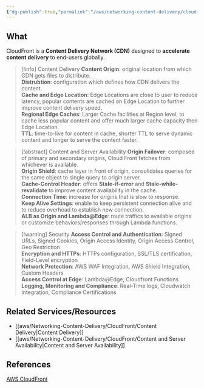 ```yaml
---
{"dg-publish":true,"permalink":"/aws/networking-content-delivery/cloud-front/aws-cloud-front-overview/"}
---
```



## What
CloudFront is a **Content Delivery Network (CDN)** designed to **accelerate content delivery** to end-users globally.

>[!info] Content Delivery
>**Content Origin**:  original location from which CDN gets files to distribute. \
>**Distrubtion**: configuration which defines how CDN delivers the content. \
>**Cache and Edge Location**: Edge Locations are close to user to reduce latency, popular contents are cached on Edge Location to further improve content delivery speed. \
>**Regional Edge Caches**: Larger Cache facilities at Region level, to cache less popular content and offer much larger cache capacity then Edge Location. \
>**TTL**: time-to-live for content in cache, shorter TTL to serve dynamic content and longer to serve the content faster. 

>[!abstract] Content and Server Availability
>**Origin Failover**: composed of primary and secondary origins, Cloud Front fetches from whichever is available. \
>**Origin Shield**: cache layer in front of origin, consolidates queries for the same object to single query to origin server. \
>**Cache-Control Header**: offers **Stale-if-error** and **Stale-while-revalidate** to improve content availability in the cache. \
>**Connection Time**: increase for origins that is slow to response. \
>**Keep Alive Settings**: enable to keep persistent connection alive and to reduce overhead to establish new connection. \
>**ALB as Origin and Lambda@Edge**: route traffics to available origins or customize behaviors/responses through Lambda functions. 

>[!warning] Security
>**Access Control and Authentication**: Signed URLs, Signed Cookies, Origin Access Identity, Origin Access Control, Geo Restriction \
>**Encryption and HTTPs**: HTTPs configuration, SSL/TLS certification, Field-Level encryption \
>**Network Protection**: AWS WAF Integration, AWS Shield Integration, Custom Headers \
>**Access Control at Edge**: Lambda@Edge, Cloudfront Functions \
>**Logging, Monitoring and Compliance**: Real-Time logs, Cloudwatch Integration, Compliance Certifications

## Related Services/Resources
- [[aws/Networking-Content-Delivery/CloudFront/Content Delivery\|Content Delivery]]
- [[aws/Networking-Content-Delivery/CloudFront/Content and Server Availability\|Content and Server Availability]]

## References
[AWS CloudFront](https://docs.aws.amazon.com/AmazonCloudFront/latest/DeveloperGuide/Introduction.html)